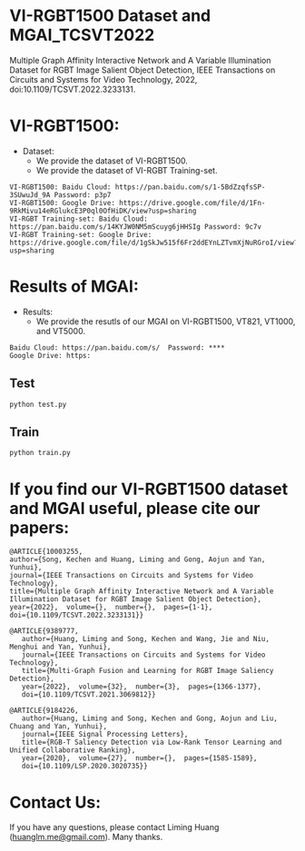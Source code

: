 # VI-RGBT1500 Dataset and MGAI_TCSVT2022
Multiple Graph Affinity Interactive Network and A Variable Illumination Dataset for RGBT Image Salient Object Detection, IEEE Transactions on Circuits and Systems for Video Technology, 2022, doi:10.1109/TCSVT.2022.3233131.

# VI-RGBT1500:
* Dataset:
  - We provide the dataset of VI-RGBT1500. 
  - We provide the dataset of VI-RGBT Training-set. 
```
VI-RGBT1500: Baidu Cloud: https://pan.baidu.com/s/1-5BdZzqfsSP-3SUwuJd_9A Password: p3p7
VI-RGBT1500: Google Drive: https://drive.google.com/file/d/1Fn-9RkMivu14eRGlukcE3P0ql0OfHiDK/view?usp=sharing
VI-RGBT Training-set: Baidu Cloud: https://pan.baidu.com/s/14KYJW0NM5mScuyg6jHHSIg Password: 9c7v
VI-RGBT Training-set: Google Drive: https://drive.google.com/file/d/1gSkJw515f6Fr2ddEYnLZTvmXjNuRGroI/view?usp=sharing
```

# Results of MGAI:
* Results:
  - We provide the resutls of our MGAI on VI-RGBT1500, VT821, VT1000, and VT5000. 
```
Baidu Cloud: https://pan.baidu.com/s/  Password: ****
Google Drive: https:
```

## Test
```
python test.py
```
## Train
```
python train.py
```

# If you find our VI-RGBT1500 dataset and MGAI useful, please cite our papers:

    @ARTICLE{10003255,  
    author={Song, Kechen and Huang, Liming and Gong, Aojun and Yan, Yunhui},  
    journal={IEEE Transactions on Circuits and Systems for Video Technology},   
    title={Multiple Graph Affinity Interactive Network and A Variable Illumination Dataset for RGBT Image Salient Object Detection},  
    year={2022},  volume={},  number={},  pages={1-1},  
    doi={10.1109/TCSVT.2022.3233131}}
       
    @ARTICLE{9389777, 
       author={Huang, Liming and Song, Kechen and Wang, Jie and Niu, Menghui and Yan, Yunhui},  
       journal={IEEE Transactions on Circuits and Systems for Video Technology},   
       title={Multi-Graph Fusion and Learning for RGBT Image Saliency Detection},  
       year={2022},  volume={32},  number={3},  pages={1366-1377},  
       doi={10.1109/TCSVT.2021.3069812}}    
       
    @ARTICLE{9184226,  
       author={Huang, Liming and Song, Kechen and Gong, Aojun and Liu, Chuang and Yan, Yunhui},  
       journal={IEEE Signal Processing Letters},   
       title={RGB-T Saliency Detection via Low-Rank Tensor Learning and Unified Collaborative Ranking},   
       year={2020},  volume={27},  number={},  pages={1585-1589},  
       doi={10.1109/LSP.2020.3020735}}

# Contact Us:
If you have any questions, please contact Liming Huang (huanglm.me@gmail.com). Many thanks.
